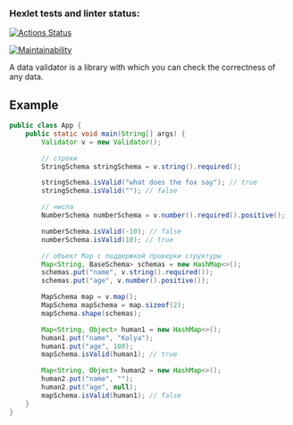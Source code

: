 ### Hexlet tests and linter status:
[![Actions Status](https://github.com/honest-niceman/java-project-78/workflows/hexlet-check/badge.svg)](https://github.com/honest-niceman/java-project-78/actions)

[![Maintainability](https://api.codeclimate.com/v1/badges/8d08dbb3857c9359ab9a/maintainability)](https://codeclimate.com/github/honest-niceman/java-project-78/maintainability)

A data validator is a library with which you can check the correctness of any data.

## Example

```java
public class App {
    public static void main(String[] args) {
        Validator v = new Validator();

        // строки
        StringSchema stringSchema = v.string().required();

        stringSchema.isValid("what does the fox say"); // true
        stringSchema.isValid(""); // false

        // числа
        NumberSchema numberSchema = v.number().required().positive();

        numberSchema.isValid(-10); // false
        numberSchema.isValid(10); // true

        // объект Map с поддержкой проверки структуры
        Map<String, BaseSchema> schemas = new HashMap<>();
        schemas.put("name", v.string().required());
        schemas.put("age", v.number().positive());

        MapSchema map = v.map();
        MapSchema mapSchema = map.sizeof(2);
        mapSchema.shape(schemas);

        Map<String, Object> human1 = new HashMap<>();
        human1.put("name", "Kolya");
        human1.put("age", 100);
        mapSchema.isValid(human1); // true

        Map<String, Object> human2 = new HashMap<>();
        human2.put("name", "");
        human2.put("age", null);
        mapSchema.isValid(human1); // false
    }
}
```
